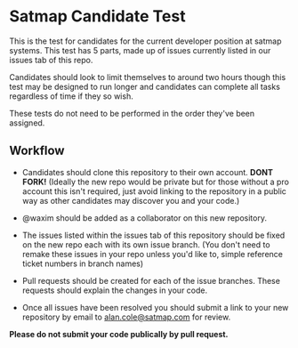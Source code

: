 # Satmap Candidate Test
This is the test for candidates for the current developer position at satmap systems. This test has 5 parts, made up of issues currently listed in our issues tab of this repo. 

Candidates should look to limit themselves to around two hours though this test may be designed to run longer and candidates can complete all tasks regardless of time if they so wish.  

These tests do not need to be performed in the order they've been assigned.

## Workflow
- Candidates should clone this repository to their own account. __DONT FORK!__ 
	(Ideally the new repo would be private but for those without a pro account this isn't required, just avoid linking to the repository in a public way as other candidates may discover you and your code.)
	
- @waxim should be added as a collaborator on this new repository.

- The issues listed within the issues tab of this repository should be fixed on the new repo each with its own issue branch.
	(You don't need to remake these issues in your repo unless you'd like to, simple reference ticket numbers in branch names)
	
- Pull requests should be created for each of the issue branches. These requests should explain the changes in your code.

- Once all issues have been resolved you should submit a link to your new repository by email to alan.cole@satmap.com for review.


__Please do not submit your code publically by pull request.__
